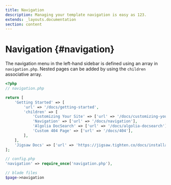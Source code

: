 ```yaml
---
title: Navigation
description: Managing your template navigation is easy as 123.
extends: _layouts.documentation
section: content
---
```


# Navigation {#navigation}

The navigation menu in the left-hand sidebar is defined using an array in `navigation.php`. Nested pages can be added by using the `children` associative array.

```php
<?php
// navigation.php

return [
    'Getting Started' => [
        'url' => '/docs/getting-started',
        'children' => [
            'Customizing Your Site' => ['url' => '/docs/customizing-your-site'],
            'Navigation' => ['url' => '/docs/navigation'],
            'Algolia DocSearch' => ['url' => '/docs/algolia-docsearch'],
            'Custom 404 Page' => ['url' => '/docs/404'],
        ],
    ],
    'Jigsaw Docs' => ['url' => 'https://jigsaw.tighten.co/docs/installation'],
];

// config.php
'navigation' => require_once('navigation.php'),

// blade files
$page->navigation
```
